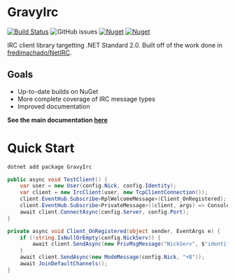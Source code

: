 # GravyIrc
[![Build Status](https://img.shields.io/travis/halomademeapc/GravyIrc?style=flat-square)](https://travis-ci.org/github/halomademeapc/GravyIrc) ![GitHub issues](https://img.shields.io/github/issues/halomademeapc/GravyIrc?style=flat-square) [![Nuget](https://img.shields.io/nuget/dt/GravyIrc?style=flat-square)](https://www.nuget.org/packages/GravyIrc/) [![Nuget](https://img.shields.io/nuget/v/GravyIrc?style=flat-square)](https://www.nuget.org/packages/GravyIrc/)

IRC client library targetting .NET Standard 2.0.  Built off of the work done in [fredimachado/NetIRC](https://github.com/fredimachado/NetIRC).  

## Goals
* Up-to-date builds on NuGet
* More complete coverage of IRC message types
* Improved documentation

**See the main documentation [here](https://gravyirc.halomademeapc.com)**

# Quick Start
```bash
dotnet add package GravyIrc
```

```csharp
public async void TestClient() {
    var user = new User(config.Nick, config.Identity);
    var client = new IrcClient(user, new TcpClientConnection());
    client.EventHub.Subscribe<RplWelcomeMessage>(Client_OnRegistered);
    client.EventHub.Subscribe<PrivateMessage>((client, args) => Console.WriteLine(args.IrcMessage.Message));
    await client.ConnectAsync(config.Server, config.Port);
}

private async void Client_OnRegistered(object sender, EventArgs e) {
    if (!string.IsNullOrEmpty(config.NickServ)) {
        await client.SendAsync(new PrivMsgMessage("NickServ", $"identify {config.NickServ}"));
    }
    await client.SendAsync(new ModeMessage(config.Nick, "+B"));
    await JoinDefaultChannels();
}
```